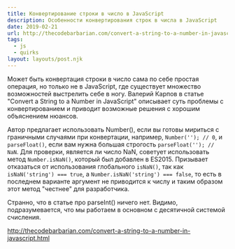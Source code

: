 ```yaml
---
title: Конвертирование строки в число в JavaScript
description: Особенности конвертирования строк в числа в JavaScript
date: 2019-02-21
url: http://thecodebarbarian.com/convert-a-string-to-a-number-in-javascript.html
tags:
  - js
  - quirks
layout: layouts/post.njk
---
```

Может быть конвертация строки в число сама по себе простая операция, но только не в JavaScript, где существует множество возможностей выстрелить себе в ногу. Валерий Карпов в статье "Convert a String to a Number in JavaScript" описывает суть проблемы с конвертированием и приводит возможные решения с хорошим объяснением нюансов.

Автор предлагает использовать Number(), если вы готовы мириться с граничными случаями при конвертации, например, `Number(''); // 0`, и `parseFloat()`, если вам нужна большая строгость `parseFloat(''); // NaN`. Для проверки, является ли число NaN, советует использовать метод `Number.isNaN()`, который был добавлен в ES2015. Призывает отказаться от использования глобального `isNaN()`, так как `isNaN('string') === true`, а `Number.isNaN('string') === false`, то есть в последнем варианте аргумент не приводится к числу и таким образом этот метод "честнее" для разработчика.

Странно, что в статье про parseInt() ничего нет. Видимо, подразумевается, что мы работаем в основном с десятичной системой счисления.

http://thecodebarbarian.com/convert-a-string-to-a-number-in-javascript.html 
